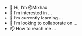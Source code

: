 - 👋 Hi, I’m @Mixhax
- 👀 I’m interested in ...
- 🌱 I’m currently learning ...
- 💞️ I’m looking to collaborate on ...
- 📫 How to reach me ...

<!---
Mixhax/Mixhax is a ✨ special ✨ repository because its `README.md` (this file) appears on your GitHub profile.
You can click the Preview link to take a look at your changes.
--->
